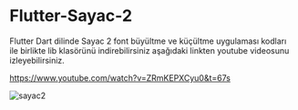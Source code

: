 # Flutter-Sayac-2

Flutter Dart dilinde Sayac 2 font büyültme ve küçültme uygulaması kodları ile birlikte lib klasörünü indirebilirsiniz aşağıdaki linkten youtube videosunu izleyebilirsiniz.

https://www.youtube.com/watch?v=ZRmKEPXCyu0&t=67s


![sayac2](https://user-images.githubusercontent.com/121056717/231239666-1ba92404-5aea-4c0e-9440-a2fed7b4b4a6.PNG)

